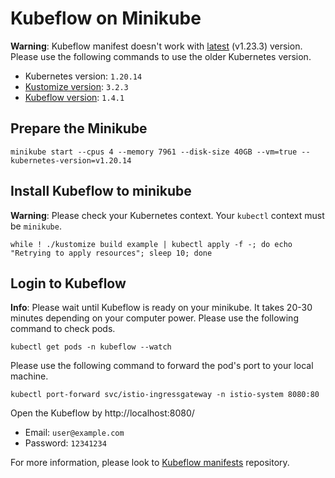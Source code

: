 # Kubeflow on Minikube

**Warning**: Kubeflow manifest doesn't work with [latest](https://kubernetes.io/releases/) (v1.23.3) version. Please use the following commands to use the older Kubernetes version.

* Kubernetes version: `1.20.14`
* [Kustomize version](https://github.com/kubernetes-sigs/kustomize/releases/tag/kustomize%2Fv3.2.3): `3.2.3`
* [Kubeflow version](https://github.com/kubeflow/manifests/archive/refs/tags/v1.4.1.zip): `1.4.1`

## Prepare the Minikube

```
minikube start --cpus 4 --memory 7961 --disk-size 40GB --vm=true --kubernetes-version=v1.20.14
```

## Install Kubeflow to minikube

**Warning**: Please check your Kubernetes context. Your `kubectl` context must be `minikube`.

```
while ! ./kustomize build example | kubectl apply -f -; do echo "Retrying to apply resources"; sleep 10; done
```

## Login to Kubeflow

**Info**: Please wait until Kubeflow is ready on your minikube. It takes 20-30 minutes depending on your computer power. Please use the following command to check pods.

```
kubectl get pods -n kubeflow --watch
```

Please use the following command to forward the pod's port to your local machine.

```
kubectl port-forward svc/istio-ingressgateway -n istio-system 8080:80
```

Open the Kubeflow by http://localhost:8080/

* Email: `user@example.com`
* Password: `12341234`

For more information, please look to [Kubeflow manifests](https://github.com/kubeflow/manifests) repository.
